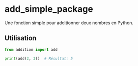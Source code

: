 # add_simple_package

Une fonction simple pour additionner deux nombres en Python.

## Utilisation

```python
from addition import add

print(add(2, 3))  # Résultat: 5

